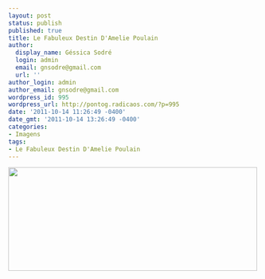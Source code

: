 ```yaml
---
layout: post
status: publish
published: true
title: Le Fabuleux Destin D'Amelie Poulain
author:
  display_name: Géssica Sodré
  login: admin
  email: gnsodre@gmail.com
  url: ''
author_login: admin
author_email: gnsodre@gmail.com
wordpress_id: 995
wordpress_url: http://pontog.radicaos.com/?p=995
date: '2011-10-14 11:26:49 -0400'
date_gmt: '2011-10-14 13:26:49 -0400'
categories:
- Imagens
tags:
- Le Fabuleux Destin D'Amelie Poulain
---
```

<p><a href="http://29.media.tumblr.com/tumblr_lqtj4yF7Xs1r24nzwo1_500.gif"><img class="aligncenter" title="Le Fabuleux Destin D'Amelie Poulain" src="http://29.media.tumblr.com/tumblr_lqtj4yF7Xs1r24nzwo1_500.gif" alt="" width="500" height="208" /></a></p>
